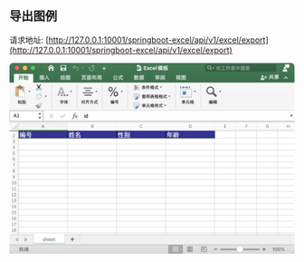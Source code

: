 ## 导出图例

请求地址: [http://127.0.0.1:10001/springboot-excel/api/v1/excel/export](http://127.0.0.1:10001/springboot-excel/api/v1/excel/export)

![导出图例](./images/exportExcel.png)